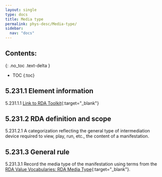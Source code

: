 ```yaml
---
layout: single
type: docs
title: Media type
permalink: phys-desc/Media-type/
sidebar:
  nav: "docs"
---
```


## Contents:
{: .no_toc .text-delta }

- TOC
{:toc}

## 5.231.1 Element information

<a name="5.231.1.1">5.231.1.1</a> [Link to RDA Toolkit]( https://beta.rdatoolkit.org/en-US_ala-aa1e8ea8-5d01-3ff4-bb86-81f00f916c27){:target="_blank"}

## 5.231.2 RDA definition and scope

<a name="5.231.2.1">5.231.2.1</a> A categorization reflecting the general type of intermediation device required to view, play, run, etc., the content of a manifestation.

## 5.231.3 General rule

<a name="5.231.3.1">5.231.3.1</a> Record the media type of the manifestation using terms from the [RDA Value Vocabularies: RDA Media Type](http://www.rdaregistry.info/termList/RDAMediaType/){:target="_blank"}.
